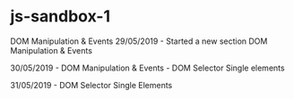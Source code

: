# js-sandbox-1
DOM Manipulation &amp; Events
29/05/2019 - Started a new section DOM Manipulation &amp; Events

30/05/2019 - DOM Manipulation &amp; Events - DOM Selector Single elements

31/05/2019 - DOM Selector Single Elements
